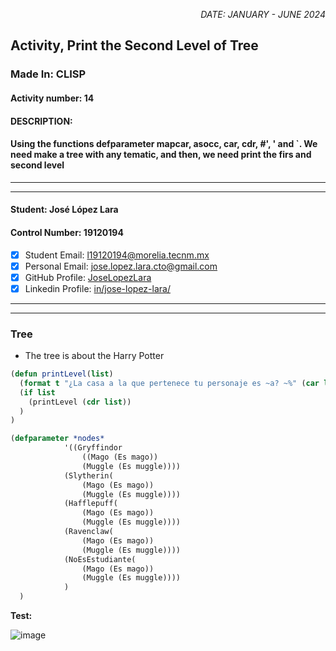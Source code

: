 <p style="text-align: right;"><em>DATE: JANUARY - JUNE 2024</em></p>

## **Activity, Print the Second Level of Tree**

### Made In: CLISP

#### Activity number: 14

#### **DESCRIPTION:**

#### Using the functions defparameter mapcar, asocc, car, cdr, #', ' and `. We need make a tree with any tematic, and then, we need print the firs and second level

________________________________________________________
________________________________________________________

#### Student: José López Lara

#### Control Number: 19120194

* [x] Student Email: <l19120194@morelia.tecnm.mx>
* [x] Personal Email: <jose.lopez.lara.cto@gmail.com>
* [x] GitHub Profile: [JoseLopezLara](https://github.com/JoseLopezLara)
* [x] Linkedin Profile: [in/jose-lopez-lara/](https://www.linkedin.com/in/jose-lopez-lara/)

________________________________________________________
________________________________________________________

### **Tree**

* The tree is about the Harry Potter

```lisp
(defun printLevel(list)
  (format t "¿La casa a la que pertenece tu personaje es ~a? ~%" (car list))
  (if list
    (printLevel (cdr list))
  )
)

(defparameter *nodes*
            '((Gryffindor 
                ((Mago (Es mago))
                (Muggle (Es muggle))))
            (Slytherin(
                (Mago (Es mago))
                (Muggle (Es muggle))))
            (Hafflepuff(
                (Mago (Es mago))
                (Muggle (Es muggle))))
            (Ravenclaw(
                (Mago (Es mago))
                (Muggle (Es muggle))))
            (NoEsEstudiante(
                (Mago (Es mago))
                (Muggle (Es muggle))))
            )
  )
```

**Test:**

![image](test.png)
